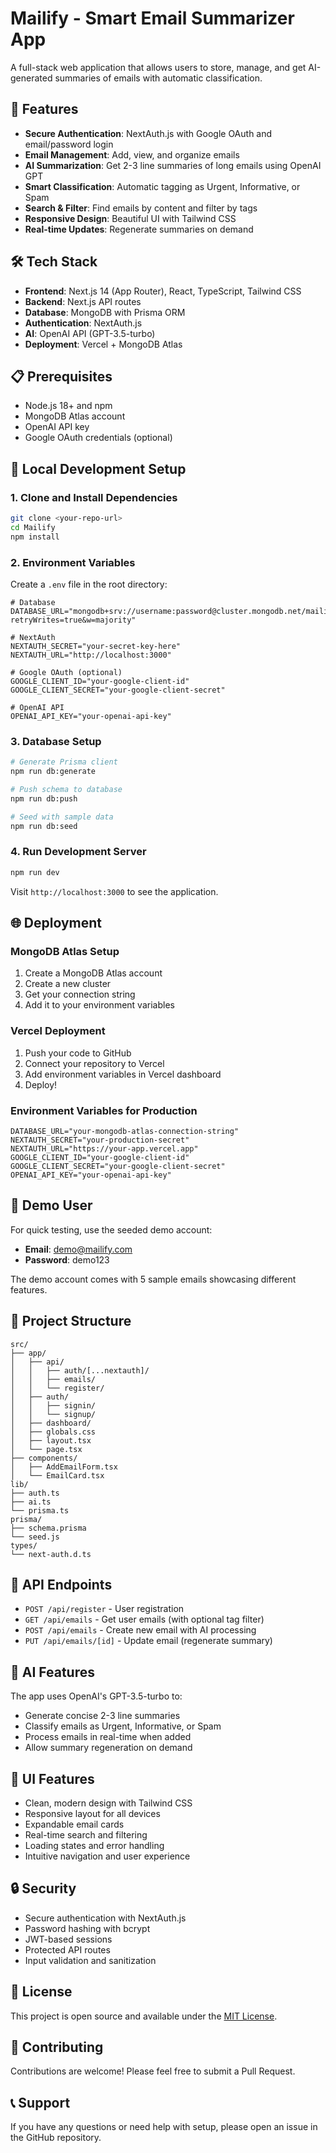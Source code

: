 # Mailify - Smart Email Summarizer App

A full-stack web application that allows users to store, manage, and get AI-generated summaries of emails with automatic classification.

## 🚀 Features

- **Secure Authentication**: NextAuth.js with Google OAuth and email/password login
- **Email Management**: Add, view, and organize emails
- **AI Summarization**: Get 2-3 line summaries of long emails using OpenAI GPT
- **Smart Classification**: Automatic tagging as Urgent, Informative, or Spam
- **Search & Filter**: Find emails by content and filter by tags
- **Responsive Design**: Beautiful UI with Tailwind CSS
- **Real-time Updates**: Regenerate summaries on demand

## 🛠️ Tech Stack

- **Frontend**: Next.js 14 (App Router), React, TypeScript, Tailwind CSS
- **Backend**: Next.js API routes
- **Database**: MongoDB with Prisma ORM
- **Authentication**: NextAuth.js
- **AI**: OpenAI API (GPT-3.5-turbo)
- **Deployment**: Vercel + MongoDB Atlas

## 📋 Prerequisites

- Node.js 18+ and npm
- MongoDB Atlas account
- OpenAI API key
- Google OAuth credentials (optional)

## 🚀 Local Development Setup

### 1. Clone and Install Dependencies

```bash
git clone <your-repo-url>
cd Mailify
npm install
```

### 2. Environment Variables

Create a `.env` file in the root directory:

```env
# Database
DATABASE_URL="mongodb+srv://username:password@cluster.mongodb.net/mailify?retryWrites=true&w=majority"

# NextAuth
NEXTAUTH_SECRET="your-secret-key-here"
NEXTAUTH_URL="http://localhost:3000"

# Google OAuth (optional)
GOOGLE_CLIENT_ID="your-google-client-id"
GOOGLE_CLIENT_SECRET="your-google-client-secret"

# OpenAI API
OPENAI_API_KEY="your-openai-api-key"
```

### 3. Database Setup

```bash
# Generate Prisma client
npm run db:generate

# Push schema to database
npm run db:push

# Seed with sample data
npm run db:seed
```

### 4. Run Development Server

```bash
npm run dev
```

Visit `http://localhost:3000` to see the application.

## 🌐 Deployment

### MongoDB Atlas Setup

1. Create a MongoDB Atlas account
2. Create a new cluster
3. Get your connection string
4. Add it to your environment variables

### Vercel Deployment

1. Push your code to GitHub
2. Connect your repository to Vercel
3. Add environment variables in Vercel dashboard
4. Deploy!

### Environment Variables for Production

```env
DATABASE_URL="your-mongodb-atlas-connection-string"
NEXTAUTH_SECRET="your-production-secret"
NEXTAUTH_URL="https://your-app.vercel.app"
GOOGLE_CLIENT_ID="your-google-client-id"
GOOGLE_CLIENT_SECRET="your-google-client-secret"
OPENAI_API_KEY="your-openai-api-key"
```

## 👤 Demo User

For quick testing, use the seeded demo account:
- **Email**: demo@mailify.com
- **Password**: demo123

The demo account comes with 5 sample emails showcasing different features.

## 📁 Project Structure

```
src/
├── app/
│   ├── api/
│   │   ├── auth/[...nextauth]/
│   │   ├── emails/
│   │   └── register/
│   ├── auth/
│   │   ├── signin/
│   │   └── signup/
│   ├── dashboard/
│   ├── globals.css
│   ├── layout.tsx
│   └── page.tsx
├── components/
│   ├── AddEmailForm.tsx
│   └── EmailCard.tsx
lib/
├── auth.ts
├── ai.ts
└── prisma.ts
prisma/
├── schema.prisma
└── seed.js
types/
└── next-auth.d.ts
```

## 🔧 API Endpoints

- `POST /api/register` - User registration
- `GET /api/emails` - Get user emails (with optional tag filter)
- `POST /api/emails` - Create new email with AI processing
- `PUT /api/emails/[id]` - Update email (regenerate summary)

## 🤖 AI Features

The app uses OpenAI's GPT-3.5-turbo to:
- Generate concise 2-3 line summaries
- Classify emails as Urgent, Informative, or Spam
- Process emails in real-time when added
- Allow summary regeneration on demand

## 🎨 UI Features

- Clean, modern design with Tailwind CSS
- Responsive layout for all devices
- Expandable email cards
- Real-time search and filtering
- Loading states and error handling
- Intuitive navigation and user experience

## 🔒 Security

- Secure authentication with NextAuth.js
- Password hashing with bcrypt
- JWT-based sessions
- Protected API routes
- Input validation and sanitization

## 📝 License

This project is open source and available under the [MIT License](LICENSE).

## 🤝 Contributing

Contributions are welcome! Please feel free to submit a Pull Request.

## 📞 Support

If you have any questions or need help with setup, please open an issue in the GitHub repository.
